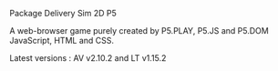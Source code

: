 Package Delivery Sim 2D P5

A web-browser game purely created by P5.PLAY, P5.JS and P5.DOM
JavaScript, HTML and CSS.


Latest versions : 
AV v2.10.2 and 
LT v1.15.2

